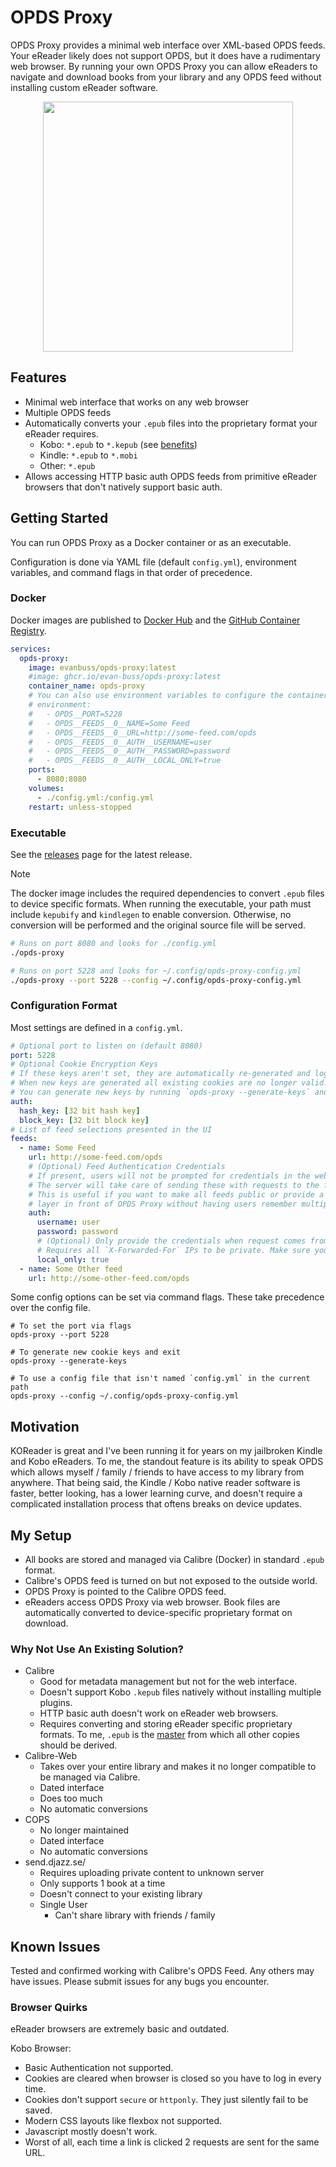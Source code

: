 # OPDS Proxy

OPDS Proxy provides a minimal web interface over XML-based OPDS feeds. 
Your eReader likely does not support OPDS, but it does have a rudimentary web browser. 
By running your own OPDS Proxy you can allow eReaders to navigate and download books from your library and any OPDS feed without installing custom eReader software.

<p align="center">
    <img src="https://github.com/evan-buss/opds-proxy/raw/main/.github/screenshot.png" height="400">
</p>

## Features
- Minimal web interface that works on any web browser
- Multiple OPDS feeds
- Automatically converts your `.epub` files into the proprietary format your eReader requires.
    - Kobo: `*.epub` to `*.kepub` (see [benefits](https://www.reddit.com/r/kobo/comments/vz3nx6/kepub_vs_epub/))
    - Kindle:  `*.epub` to `*.mobi`
    - Other: `*.epub`
- Allows accessing HTTP basic auth OPDS feeds from primitive eReader browsers that don't natively support basic auth. 


## Getting Started

You can run OPDS Proxy as a Docker container or as an executable.

Configuration is done via YAML file (default `config.yml`), environment variables, and command flags in that order of precedence.

### Docker 

Docker images are published to [Docker Hub](https://hub.docker.com/r/evanbuss/opds-proxy) and the [GitHub Container Registry](https://github.com/evan-buss/opds-proxy/pkgs/container/opds-proxy).

```yaml
services:
  opds-proxy:
    image: evanbuss/opds-proxy:latest
    #image: ghcr.io/evan-buss/opds-proxy:latest
    container_name: opds-proxy
    # You can also use environment variables to configure the container
    # environment:
    #   - OPDS__PORT=5228
    #   - OPDS__FEEDS__0__NAME=Some Feed
    #   - OPDS__FEEDS__0__URL=http://some-feed.com/opds
    #   - OPDS__FEEDS__0__AUTH__USERNAME=user
    #   - OPDS__FEEDS__0__AUTH__PASSWORD=password
    #   - OPDS__FEEDS__0__AUTH__LOCAL_ONLY=true
    ports:
      - 8080:8080
    volumes:
      - ./config.yml:/config.yml
    restart: unless-stopped
```
### Executable

See the [releases](https://github.com/evan-buss/opds-proxy/releases) page for the latest release.

> [!NOTE]
> The docker image includes the required dependencies to convert `.epub` files to device specific formats.
> When running the executable, your path must include `kepubify` and `kindlegen` to enable conversion.
> Otherwise, no conversion will be performed and the original source file will be served.

```bash
# Runs on port 8080 and looks for ./config.yml
./opds-proxy

# Runs on port 5228 and looks for ~/.config/opds-proxy-config.yml
./opds-proxy --port 5228 --config ~/.config/opds-proxy-config.yml
```


### Configuration Format

Most settings are defined in a `config.yml`. 

```yml
# Optional port to listen on (default 8080)
port: 5228
# Optional Cookie Encryption Keys
# If these keys aren't set, they are automatically re-generated and logged on startup.
# When new keys are generated all existing cookies are no longer valid. 
# You can generate new keys by running `opds-proxy --generate-keys` and then copy them to your config.
auth:
  hash_key: [32 bit hash key]
  block_key: [32 bit block key]
# List of feed selections presented in the UI
feeds:
  - name: Some Feed
    url: http://some-feed.com/opds
    # (Optional) Feed Authentication Credentials
    # If present, users will not be prompted for credentials in the web interface.
    # The server will take care of sending these with requests to the feed URL.
    # This is useful if you want to make all feeds public or provide a single authentication
    # layer in front of OPDS Proxy without having users remember multiple logins for individual feeds.
    auth: 
      username: user
      password: password
      # (Optional) Only provide the credentials when request comes from private IP address
      # Requires all `X-Forwarded-For` IPs to be private. Make sure you trust your reverse proxy chain.
      local_only: true
  - name: Some Other feed
    url: http://some-other-feed.com/opds
```

Some config options can be set via command flags. These take precedence over the config file.

```shell
# To set the port via flags
opds-proxy --port 5228

# To generate new cookie keys and exit
opds-proxy --generate-keys

# To use a config file that isn't named `config.yml` in the current path
opds-proxy --config ~/.config/opds-proxy-config.yml 
```


## Motivation
KOReader is great and I've been running it for years on my jailbroken Kindle and Kobo eReaders.
To me, the standout feature is its ability to speak OPDS which allows myself / family / friends to have access to my library from anywhere.
That being said, the Kindle / Kobo native reader software is faster, better looking, has a lower learning curve, and doesn't require a complicated installation process that oftens breaks on device updates.

## My Setup
- All books are stored and managed via Calibre (Docker) in standard `.epub` format.
- Calibre's OPDS feed is turned on but not exposed to the outside world.
- OPDS Proxy is pointed to the Calibre OPDS feed.
- eReaders access OPDS Proxy via web browser. Book files are automatically converted to device-specific proprietary format on download.

### Why Not Use An Existing Solution?
- Calibre
  - Good for metadata management but not for the web interface.
  - Doesn't support Kobo `.kepub` files natively without installing multiple plugins.
  - HTTP basic auth doesn't work on eReader web browsers.
  - Requires converting and storing eReader specific proprietary formats.
  To me, `.epub` is the [master](https://mixbutton.com/mastering-articles/what-is-the-master-recording/) from which all other copies should be derived.
- Calibre-Web
  - Takes over your entire library and makes it no longer compatible to be managed via Calibre.
  - Dated interface
  - Does too much
  - No automatic conversions
- COPS
  - No longer maintained
  - Dated interface
  - No automatic conversions
- send.djazz.se/
  - Requires uploading private content to unknown server
  - Only supports 1 book at a time
  - Doesn't connect to your existing library 
  - Single User
    - Can't share library with friends / family

## Known Issues
Tested and confirmed working with Calibre's OPDS Feed. Any others may have issues. Please submit issues for any bugs you encounter.

### Browser Quirks

eReader browsers are extremely basic and outdated.

Kobo Browser:
- Basic Authentication not supported.
- Cookies are cleared when browser is closed so you have to log in every time.
- Cookies don't support `secure` or `httponly`. They just silently fail to be saved.
- Modern CSS layouts like flexbox not supported.
- Javascript mostly doesn't work.
- Worst of all, each time a link is clicked 2 requests are sent for the same URL.